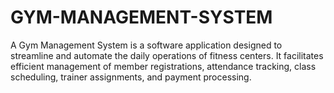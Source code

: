 # GYM-MANAGEMENT-SYSTEM
A Gym Management System is a software application designed to streamline and automate the daily operations of fitness centers. It facilitates efficient management of member registrations, attendance tracking, class scheduling, trainer assignments, and payment processing.
